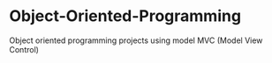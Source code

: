 # Object-Oriented-Programming
Object oriented programming projects using model MVC (Model View Control)
